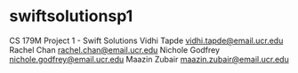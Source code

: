# swiftsolutionsp1
CS 179M Project 1 - Swift Solutions
Vidhi Tapde <vidhi.tapde@email.ucr.edu>
Rachel Chan <rachel.chan@email.ucr.edu>
Nichole Godfrey <nichole.godfrey@email.ucr.edu>
Maazin Zubair <maazin.zubair@email.ucr.edu>
